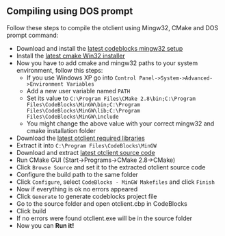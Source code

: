 ## Compiling using DOS prompt
Follow these steps to compile the otclient using Mingw32, CMake and DOS prompt command:

* Download and install the [latest codeblocks mingw32 setup](http://sourceforge.net/projects/codeblocks/files/Binaries/10.05/Windows/codeblocks-10.05mingw-setup.exe)
* Install the [latest cmake Win32 installer](http://www.cmake.org/cmake/resources/software.html)
* Now you have to add cmake and mingw32 paths to your system environment, follow this steps:
   * If you use Windows XP go into `Control Panel->System->Advanced->Environment Variables`
   * Add a new user variable named `PATH`
   * Set its value to `C:\Program Files\CMake 2.8\bin;C:\Program Files\CodeBlocks\MinGW\bin;C:\Program Files\CodeBlocks\MinGW\lib;C:\Program Files\CodeBlocks\MinGW\include`
   * You might change the above value with your correct mingw32 and cmake installation folder
* Download the [latest otclient required libraries](http://cloud.github.com/downloads/edubart/otclient/otclient-libs_mingw32-sjlj.zip)
* Extract it into `C:\Program Files\CodeBlocks\MinGW`
* Download and extract [latest otclient source code](https://github.com/edubart/otclient/zipball/master)
* Run CMake GUI (Start->Programs->CMake 2.8->CMake)
* Click `Browse Source` and set it to the extracted otclient source code
* Configure the build path to the same folder
* Click `Configure`, select `CodeBlocks - MinGW Makefiles` and click `Finish`
* Now if everything is ok no errors appeared
* Click `Generate` to generate codeblocks project file
* Go to the source folder and open otclient.cbp in CodeBlocks
* Click build
* If no errors were found otclient.exe will be in the source folder
* Now you can **Run it!**